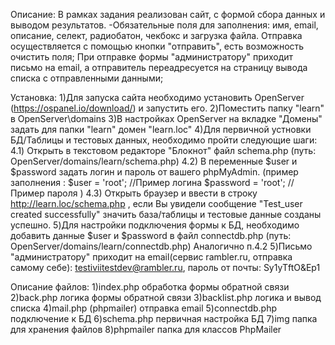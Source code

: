 Описание:
В рамках задания реализован сайт, с формой сбора данных и выводом результатов. 
-Обязательные поля для заполнения: имя, email, описание, селект, радиобатон, чекбокс и загрузка файла. 
Отправка осуществляется с помощью кнопки "отправить", есть возможность очистить поля;
При отправке формы "администратору" приходит письмо на email, а отправитель переадресуется на страницу вывода списка с отправленными данными;

Установка:
1)Для запуска сайта необходимо установить OpenServer (https://ospanel.io/download/) и запустить его.
2)Поместить папку "learn" в OpenServer\domains
3)В настройках OpenServer на вкладке "Домены" задать для папки "learn" домен "learn.loc"
4)Для первичной устновки БД/Таблицы и тестовых данных, необходимо пройти следующие шаги:
	4.1) Открыть в текстовом редакторе "Блокнот" файл schema.php (путь: OpenServer/domains/learn/schema.php)
	4.2) В переменные $user и $password задать логин и пароль от вашего phpMyAdmin. 
		(пример заполнения : 
		$user = 'root'; //Пример логина
		$password = 'root'; //Пример пароля )
	4.3) Открыть браузер и ввести в строку http://learn.loc/schema.php , если Вы увидели сообщение "Test_user created successfully"
	значить база/таблицы и тестовые данные созданы успешно. 
5)Для настройки подключения формы к БД, необходимо добавить данные $user и $password в файл connectdb.php (путь: OpenServer/domains/learn/connectdb.php)
Аналогично п.4.2
5)Письмо "администратору" приходит на email(сервис rambler.ru, отправка самому себе): testiviitestdev@rambler.ru, пароль от почты: Sy1yTftO&Ep1


Описание файлов:
1)index.php обработка формы обратной связи
2)back.php логика формы обратной связи
3)backlist.php логика и вывод списка
4)mail.php (phpmailer) отправка email
5)connectdb.php подключение к БД
6)schema.php первичная настройка БД 
7)img папка для хранения файлов
8)phpmailer папка для классов PhpMailer